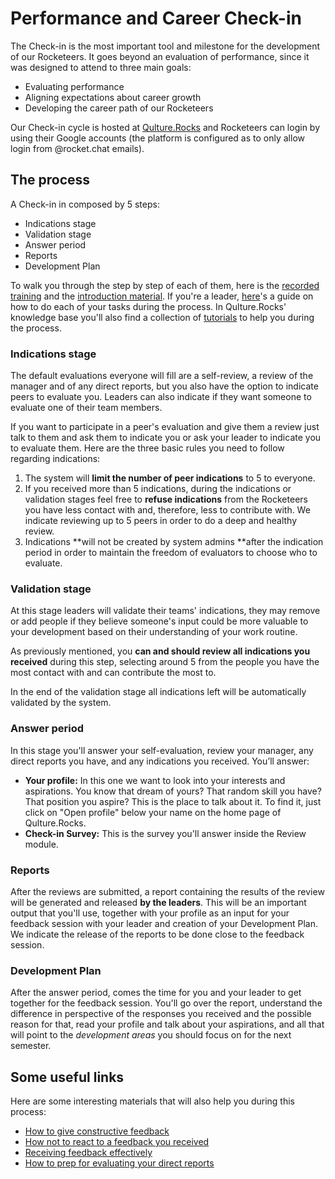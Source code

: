 # Performance and Career Check-in

The Check-in is the most important tool and milestone for the development of our Rocketeers. It goes beyond an evaluation of performance, since it was designed to attend to three main goals:

* Evaluating performance
* Aligning expectations about career growth
* Developing the career path of our Rocketeers

Our Check-in cycle is hosted at [Qulture.Rocks](https://app.qulture.rocks) and Rocketeers can login by using their Google accounts (the platform is configured as to only allow login from @rocket.chat emails).  &#x20;

## The process

A Check-in in composed by 5 steps:

* Indications stage
* Validation stage
* Answer period
* Reports
* Development Plan

To walk you through the step by step of each of them, here is the [recorded training](https://drive.google.com/file/d/1Sy0cT\_QVaSLExl-IOBQFCbfR-zNOz1lz/view?usp=sharing) and the [introduction material](https://docs.google.com/presentation/d/1edbLeP28it4bCZkkao5CB4PM0NbbXsEUQGzMAmVMChU/edit?usp=sharing). If you're a leader, [here](https://docs.google.com/presentation/d/1bFeRh1KInC6zTxLiDifgWr7pIkMtoUfghqL\_fX75elQ/edit?usp=sharing)'s a guide on how to do each of your tasks during the process. In Qulture.Rocks' knowledge base you'll also find a collection of [tutorials](https://help.qulture.rocks/en/collections/2438024-performance-evaluation#tutorial-for-employees) to help you during the process.

### Indications stage

The default evaluations everyone will fill are a self-review, a review of the manager and of any direct reports, but you also have the option to indicate peers to evaluate you. Leaders can also indicate if they want someone to evaluate one of their team members.&#x20;

If you want to participate in a peer's evaluation and give them a review just talk to them and ask them to indicate you or ask your leader to indicate you to evaluate them. Here are the three basic rules you need to follow regarding indications:

1. The system will **limit the number of peer indications** to 5 to everyone.
2. If you received more than 5 indications, during the indications or validation stages feel free to **refuse indications** from the Rocketeers you have less contact with and, therefore, less to contribute with. We indicate reviewing up to 5 peers in order to do a deep and healthy review.
3. Indications **will not be created by system admins **after the indication period in order to maintain the freedom of evaluators to choose who to evaluate.

### Validation stage

At this stage leaders will validate their teams' indications, they may remove or add people if they believe someone's input could be more valuable to your development based on their understanding of your work routine.&#x20;

As previously mentioned, you **can and should review all indications you received** during this step, selecting around 5 from the people you have the most contact with and can contribute the most to.&#x20;

In the end of the validation stage all indications left will be automatically validated by the system.&#x20;

### Answer period

In this stage you'll answer your self-evaluation, review your manager, any direct reports you have, and any indications you received. You’ll answer:

* **Your profile:** In this one we want to look into your interests and aspirations. You know that dream of yours? That random skill you have? That position you aspire? This is the place to talk about it. To find it, just click on "Open profile" below your name on the home page of Qulture.Rocks.
* **Check-in Survey:** This is the survey you'll answer inside the Review module.&#x20;

### Reports

After the reviews are submitted, a report containing the results of the review will be generated and released **by the leaders**. This will be an important output that you'll use, together with your profile as an input for your feedback session with your leader and creation of your Development Plan. We indicate the release of the reports to be done close to the feedback session.

### Development Plan

After the answer period, comes the time for you and your leader to get together for the feedback session. You'll go over the report, understand the difference in perspective of the responses you received and the possible reason for that, read your profile and talk about your aspirations, and all that will point to the _development areas_ you should focus on for the next semester.&#x20;

## Some useful links

Here are some interesting materials that will also help you during this process:

* [How to give constructive feedback](https://help.qulture.rocks/en/articles/94918-how-to-give-constructive-feedback)
* [How not to react to a feedback you received](https://help.qulture.rocks/en/articles/930279-how-to-not-react-to-a-feedback-you-ve-received)
* [Receiving feedback effectively](https://help.qulture.rocks/en/articles/450172-receiving-feedback-effectively) &#x20;
* [How to prep for evaluating your direct reports](https://help.qulture.rocks/en/articles/1603440-how-to-prep-for-evaluating-a-direct-report)
